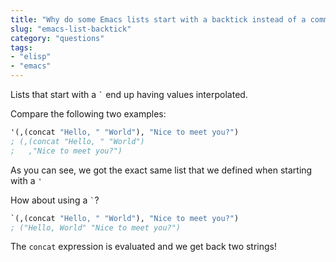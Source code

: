 ```yaml
---
title: "Why do some Emacs lists start with a backtick instead of a comma?"
slug: "emacs-list-backtick"
category: "questions"
tags:
- "elisp"
- "emacs"
---
```


Lists that start with a `` ` `` end up having values interpolated.

Compare the following two examples:

```lisp
'(,(concat "Hello, " "World"), "Nice to meet you?")
; (,(concat "Hello, " "World")
;   ,"Nice to meet you?")
```

As you can see, we got the exact same list that we defined when starting with a `'`

How about using a `` ` ``?

```lisp
`(,(concat "Hello, " "World"), "Nice to meet you?")
; ("Hello, World" "Nice to meet you?")
```

The `concat` expression is evaluated and we get back two strings!